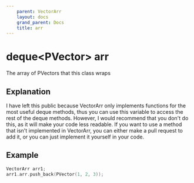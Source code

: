 ```yaml
---
    parent: VectorArr
    layout: docs
    grand_parent: Docs
    title: arr
---
```

# deque&lt;PVector&gt; arr
The array of PVectors that this class wraps

## Explanation
I have left this public because VectorArr only implements functions for the most useful deque methods, thus you can use this variable to access the rest of the deque methods. However, I would recommend that you don't do this, as it will make your code less readable. If you want to use a method that isn't implemented in VectorArr, you can either make a pull request to add it, or you can just implement it yourself in your code.

## Example
```cpp
VectorArr arr1;
arr1.arr.push_back(PVector(1, 2, 3));